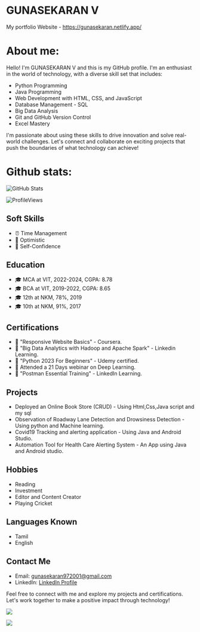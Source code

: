 # GUNASEKARAN V

My portfolio Website - https://gunasekaran.netlify.app/

# About me:
Hello! I'm GUNASEKARAN V and this is my GitHub profile. I'm an enthusiast in the world of technology, with a diverse skill set that includes:

- Python Programming
- Java Programming
- Web Development with HTML, CSS, and        JavaScript
- Database Management - SQL
- Big Data Analysis
- Git and GitHub Version Control
- Excel Mastery

I'm passionate about using these skills to drive innovation and solve real-world challenges. Let's connect and collaborate on exciting projects that push the boundaries of what technology can achieve!


# Github stats:

<!-- GitHub Stats -->
![GitHub Stats](https://github-readme-stats.vercel.app/api?username=Gunasekaran-143&show_icons=true&theme=dark)


<!-- Profile Views -->
![ProfileViews](https://komarev.com/ghpvc/?username=Gunasekaran-143)



<p align = "center" ![Profile Views](https://komarev.com/ghpvc/?username=Gunasekaran-143)>


## Soft Skills

- ⏰ Time Management
- 🌟 Optimistic
- 💪 Self-Confidence

## Education

- 🎓 MCA at VIT, 2022-2024, CGPA: 8.78
- 🎓 BCA at VIT, 2019-2022, CGPA: 8.65
- 🎓 12th at NKM, 78%, 2019
- 🎓 10th at NKM, 91%, 2017

## Certifications

- 📜 "Responsive Website Basics" - Coursera.
- 📜 "Big Data Analytics with Hadoop and Apache Spark" - Linkedin Learning.
- 📜 "Python 2023 For Beginners" - Udemy certified.
- 📜  Attended a 21 Days webinar on Deep Learning. 
- 📜 "Postman Essential Training" - LinkedIn Learning.

## Projects

- Deployed an Online Book Store (CRUD) - Using Html,Css,Java script and my sql
- Observation of Roadway Lane Detection
 and Drowsiness Detection - Using python and Machine learning.
- Covid19 Tracking and alerting application - Using Java and Android Studio.
- Automation Tool for Health Care Alerting System - An App using Java and Android studio.

## Hobbies

- Reading
- Investment
- Editor and Content Creator
- Playing Cricket

## Languages Known

- Tamil
- English

## Contact Me

-  Email: gunasekaran972001@gmail.com
-  LinkedIn: [LinkedIn Profile](https://www.linkedin.com/in/gunasekaran-v3748b720a)

Feel free to connect with me and explore my projects and certifications. Let's work together to make a positive impact through technology!


![](https://github-readme-streak-stats.herokuapp.com/?user=Gunasekaran-143&theme=shades-of-purple&hide_border=false)<br/>

![](https://github-readme-stats.vercel.app/api/top-langs/?username=Gunasekaran-143&theme=shades-of-purple&hide_border=false&include_all_commits=false&count_private=true&layout=compact)




